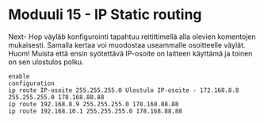 # Moduuli 15 - IP Static routing

Next- Hop väyläb konfigurointi tapahtuu reitittimellä alla olevien komentojen mukaisesti. Samalla kertaa voi muodostaa useammalle osoitteelle väylät.
Huom! Muista että ensin syötettävä IP-osoite on laitteen käyttämä ja toinen on sen ulostulos polku. 


    enable
    configuration
    ip route IP-osoite 255.255.255.0 Ulostulo IP-osoite - 172.168.8.8 255.255.255.0 178.168.88.88
    ip route 192.168.8.9 255.255.255.0 178.168.88.88
    ip route 192.168.10.1 255.255.255.0 178.168.88.88
    
